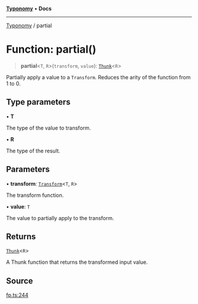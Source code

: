 [**Typonomy**](../README.md) • **Docs**

***

[Typonomy](../globals.md) / partial

# Function: partial()

> **partial**\<`T`, `R`\>(`transform`, `value`): [`Thunk`](../type-aliases/Thunk.md)\<`R`\>

Partially apply a value to a `Transform`.
Reduces the arity of the function from 1 to 0.

## Type parameters

• **T**

The type of the value to transform.

• **R**

The type of the result.

## Parameters

• **transform**: [`Transform`](../type-aliases/Transform.md)\<`T`, `R`\>

The transform function.

• **value**: `T`

The value to partially apply to the transform.

## Returns

[`Thunk`](../type-aliases/Thunk.md)\<`R`\>

A Thunk function that returns the transformed input value.

## Source

[fp.ts:244](https://github.com/softcraft-development/typonomy/blob/c5db2fa8cb85771ae57ef1e5ca7f405fc63a6f0d/src/fp.ts#L244)

